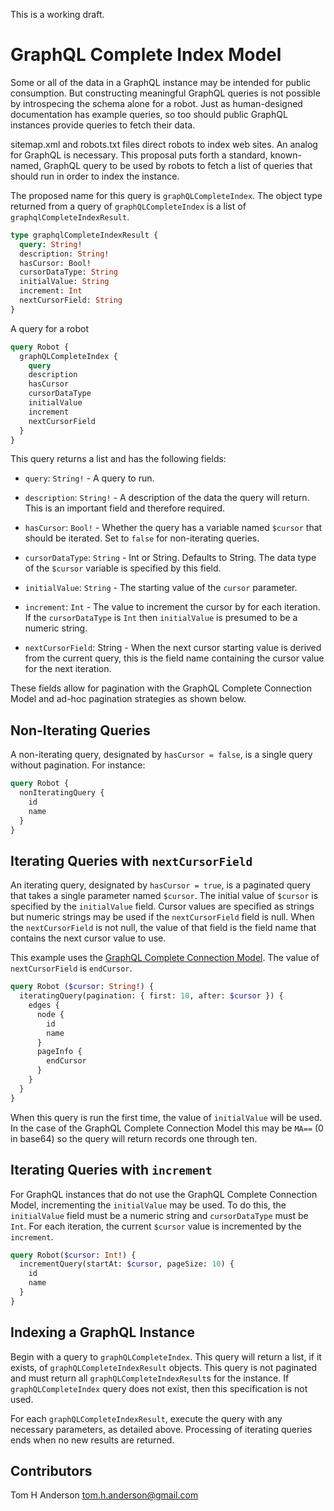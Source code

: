 This is a working draft.  


GraphQL Complete Index Model
============================


Some or all of the data in a GraphQL instance may be intended for public consumption.  But constructing meaningful GraphQL queries is not possible by introspecing the schema alone for a robot.  Just as human-designed documentation has example queries, so too should public GraphQL instances provide queries to fetch their data.

sitemap.xml and robots.txt files direct robots to index web sites.  An analog for GraphQL is necessary.  This proposal puts forth a standard, known-named, GraphQL query to be used by robots to fetch a list of queries that should run in order to index the instance.

The proposed name for this query is `graphQLCompleteIndex`.  The object type returned from a query of `graphQLCompleteIndex` is a list of `graphqlCompleteIndexResult`. 

```graphql
type graphqlCompleteIndexResult {
  query: String!
  description: String!
  hasCursor: Bool!
  cursorDataType: String
  initialValue: String
  increment: Int
  nextCursorField: String
}
```

A query for a robot

```graphql
query Robot {
  graphQLCompleteIndex {
    query
    description
    hasCursor
    cursorDataType
    initialValue
    increment
    nextCursorField
  }
}
```

This query returns a list and has the following fields:

* `query`: `String!` - A query to run.

* `description`: `String!` - A description of the data the query will return.  This is an important field and therefore required.  

* `hasCursor`: `Bool!` - Whether the query has a variable named `$cursor` that should be iterated.  Set to `false` for non-iterating queries.

* `cursorDataType`: `String` - Int or String.  Defaults to String.  The data type of the `$cursor` variable is specified by this field.
  
* `initialValue`: `String` - The starting value of the `cursor` parameter.  
  
* `increment`: `Int` - The value to increment the cursor by for each iteration.  If the `cursorDataType` is `Int` then `initialValue` is presumed to be a numeric string. 
  
* `nextCursorField`: String - When the next cursor starting value is derived from the current query, this is the field name containing the cursor value for the next iteration.
  
These fields allow for pagination with the GraphQL Complete Connection Model and ad-hoc pagination strategies as shown below.


Non-Iterating Queries
---------------------

A non-iterating query, designated by `hasCursor = false`, is a single query without pagination.  For instance:

```graphql
query Robot {
  nonIteratingQuery {
    id
    name
  }
}
```


Iterating Queries with `nextCursorField`
----------------------------------------

An iterating query, designated by `hasCursor = true`, is a paginated query that takes a single parameter named `$cursor`.  The initial value of `$cursor` is specified by the `initialValue` field.  Cursor values are specified as strings but numeric strings may be used if the `nextCursorField` field is null.  When the `nextCursorField` is not null, the value of that field is the field name that contains the next cursor value to use.

This example uses the [GraphQL Complete Connection Model](https://relay.dev/graphql/connections.htm).  The value of `nextCursorField` is `endCursor`.

```graphql
query Robot ($cursor: String!) {
  iteratingQuery(pagination: { first: 10, after: $cursor }) {
    edges {
      node {
        id
        name
      }
      pageInfo {
        endCursor
      }
    }
  }
}
```

When this query is run the first time, the value of `initialValue` will be used.  In the case of the GraphQL Complete Connection Model this may be `MA==` (0 in base64) so the query will return records one through ten.  


Iterating Queries with `increment`
----------------------------------

For GraphQL instances that do not use the GraphQL Complete Connection Model, incrementing the `initialValue` may be used.  To do this, the `initialValue` field must be a numeric string and `cursorDataType` must be `Int`.  For each iteration, the current `$cursor` value is incremented by the `increment`.

```graphql
query Robot($cursor: Int!) {
  incrementQuery(startAt: $cursor, pageSize: 10) {
    id
    name
  }
}
```


Indexing a GraphQL Instance
---------------------------

Begin with a query to `graphQLCompleteIndex`.  This query will return a list, if it exists, of `graphQLCompleteIndexResult` objects.  This query is not paginated and must return all `graphQLCompleteIndexResult`s for the instance.  If `graphQLCompleteIndex` query does not exist, then this specification is not used.

For each `graphQLCompleteIndexResult`, execute the query with any necessary parameters, as detailed above.  Processing of iterating queries ends when no new results are returned.


Contributors
------------

Tom H Anderson <tom.h.anderson@gmail.com>



